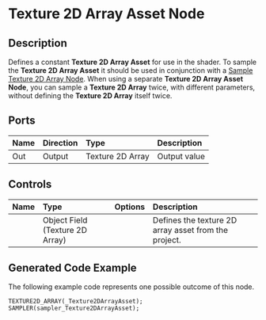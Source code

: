 # Texture 2D Array Asset Node

## Description

Defines a constant **Texture 2D Array Asset** for use in the shader. To sample the **Texture 2D Array Asset** it should be used in conjunction with a [Sample Texture 2D Array Node](Sample-Texture-2D-Array-Node.md). When using a separate **Texture 2D Array Asset Node**, you can sample a **Texture 2D Array** twice, with different parameters, without defining the **Texture 2D Array** itself twice.

## Ports

| Name        | Direction           | Type  | Description |
|:------------ |:-------------|:-----|:---|
| Out | Output      |    Texture 2D Array | Output value |

## Controls

| Name        | Type           | Options  | Description |
|:------------ |:-------------|:-----|:---|
|      | Object Field (Texture 2D Array) |  | Defines the texture 2D array asset from the project. |

## Generated Code Example

The following example code represents one possible outcome of this node.

```
TEXTURE2D_ARRAY(_Texture2DArrayAsset);
SAMPLER(sampler_Texture2DArrayAsset);
```
